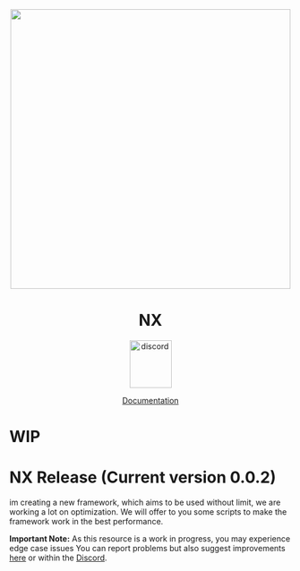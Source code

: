 <div align="center">
    <img width="500" src="https://media.discordapp.net/attachments/974776745670606898/1001137762763800676/logo.png?width=512&height=320" />
</div>

<h1 align="center">NX</h1>

<div align="center">

<a href="https://discord.com/invite/VQjzMmT7zu" target="_blank" rel="noreferrer"><img src="https://upload.wikimedia.org/wikipedia/fr/thumb/4/4f/Discord_Logo_sans_texte.svg/1818px-Discord_Logo_sans_texte.svg.png" width="75" height="85" alt="discord" /></a>

</div>

<div align="center">

[Documentation](https://nxf.netlify.app/)

</div>

# WIP

# NX Release (Current version 0.0.2)

im creating a new framework, which aims to be used without limit, we are working a lot on optimization. We will offer to you some scripts to make the framework work in the best performance.

**Important Note:** As this resource is a work in progress, you may experience edge case issues
You can report problems but also suggest improvements [here](https://github.com/niiyy/NX/issues) or within the [Discord](https://discord.com/invite/VQjzMmT7zu).
